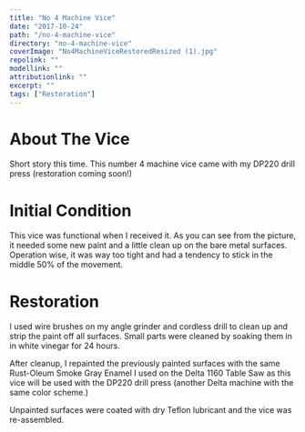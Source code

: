 ```yaml
---
title: "No 4 Machine Vice"
date: "2017-10-24"
path: "/no-4-machine-vice"
directory: "no-4-machine-vice"
coverImage: "No4MachineViceRestoredResized (1).jpg"
repolink: ""
modellink: ""
attributionlink: ""
excerpt: ""
tags: ["Restoration"]
---
```


# About The Vice

Short story this time. This number 4 machine vice came with my DP220 drill press (restoration coming soon!)

# Initial Condition

This vice was functional when I received it. As you can see from the picture, it needed some new paint and a little clean up on the bare metal surfaces. Operation wise, it was way too tight and had a tendency to stick in the middle 50% of the movement.

# Restoration

I used wire brushes on my angle grinder and cordless drill to clean up and strip the paint off all surfaces. Small parts were cleaned by soaking them in in white vinegar for 24 hours.

After cleanup, I repainted the previously painted surfaces with the same Rust-Oleum Smoke Gray Enamel I used on the Delta 1160 Table Saw as this vice will be used with the DP220 drill press (another Delta machine with the same color scheme.)

Unpainted surfaces were coated with dry Teflon lubricant and the vice was re-assembled.
